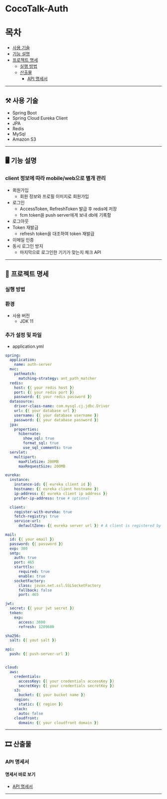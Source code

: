 # CocoTalk-Auth

# 목차

- [사용 기술](#⚒-사용-기술)   
- [기능 설명](#🖥-기능-설명)
- [프로젝트 명세](#🔧-프로젝트-명세)
  - [실행 방법](#🎞-실행-방법)
  - [산출물](#산출물) 
    - [API 명세서](#API-명세서) 


---

## ⚒ 사용 기술

- Spring Boot
- Spring Cloud Eureka Client
- JPA
- Redis
- MySql
- Amazon S3

---

## 🖥 기능 설명

### client 정보에 따라 mobile/web으로 별개 관리
- 회원가입
  - 회원 정보와 프로필 이미지로 회원가입
- 로그인 
  - AccessToken, RefreshToken 발급 후 redis에 저장
  - fcm token을 push server에게 보내 db에 기록함
- 로그아웃
- Token 재발급
  - refresh token을 대조하여 token 재발급
- 이메일 인증
- 동시 로그인 방지 
  - 마지막으로 로그인한 기기가 맞는지 체크 API

---

## 🔧 프로젝트 명세

### ️실행 방법

### 환경

- 사용 버전	
  - JDK 11

### 추가 설정 및 파일
   
- application.yml

```yaml
spring:
  application:
    name: auth-server
  mvc:
    pathmatch:
      matching-strategy: ant_path_matcher
  redis:
    host: {{ your redis host }}
    port: {{ your redis port }}
    password: {{ your redis password }}
  datasource:
    driver-class-name: com.mysql.cj.jdbc.Driver
    url: {{ your database url }}
    username: {{ your database username }}
    password: {{ your database password }}
  jpa:
    properties:
      hibernate:
        show_sql: true
        format_sql: true
        use_sql_comments: true
  servlet:
    multipart:
      maxFileSize: 200MB
      maxRequestSize: 200MB

eureka:
  instance:
    instance-id: {{ eureka client id }}
    hostname: {{ eureka client hostname }}
    ip-address: {{ eureka client ip address }}
    prefer-ip-address: true # optional

  client:
    register-with-eureka: true
    fetch-registry: true
    service-url:
      defaultZone: {{ eureka server url }} # A client is registered by sending a POST request to it.

mail:
  id: {{ your email }}
  password: {{ password }}
  exp: 300
  smtp:
    auth: true
    port: 465
    starttls:
      required: true
      enable: true
    socketFactory:
      class: javax.net.ssl.SSLSocketFactory
      fallback: false
      port: 465

jwt:
  secret: {{ your jwt secret }}
  token:
    exp:
      access: 3600
      refresh: 1209600

sha256:
  salt: {{ yout salt }}

api:
  push: {{ push-server-url }}


cloud:
  aws:
    credentials:
      accessKey: {{ your credentials accessKey }}
      secretKey: {{ your credentials secretKey }}
    s3:
      bucket: {{ your bucket name }}
    region:
      static: {{ region }}
    stack:
      auto: false
    cloudfront:
      domain: {{ your cloudfront domain }}
```

---

## 🎞 산출물

### API 명세서

#### 명세서 바로 보기

- [API 명세서](http://138.2.88.163:8000/webjars/swagger-ui/index.html?urls.primaryName=auth#/)

---
